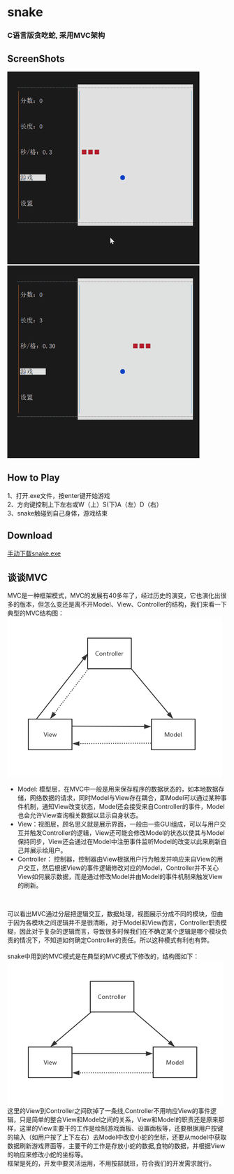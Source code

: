 # snake
### C语言版贪吃蛇, 采用MVC架构
## ScreenShots
![](/screenshots/s1.gif)
![](/screenshots/s2.gif)
## How to Play
1、打开.exe文件，按enter键开始游戏 <br>
2、方向键控制上下左右或W（上）S(下)A（左）D（右） <br>
3、snake触碰到自己身体，游戏结束 <br>
## Download
[手动下载snake.exe](https://github.com/rain9155/snake/blob/master/bin/Debug/snake.exe)

## 谈谈MVC
MVC是一种框架模式，MVC的发展有40多年了，经过历史的演变，它也演化出很多的版本，但怎么变还是离不开Model、View、Controller的结构，我们来看一下典型的MVC结构图：<br>
![典型的MVC结构图](/screenshots/s3.png)
* Model: 模型层，在MVC中一般是用来保存程序的数据状态的，如本地数据存储，网络数据的请求，同时Model与View存在耦合，即Model可以通过某种事件机制，通知View改变状态，Model还会接受来自Controller的事件，Model也会允许View查询相关数据以显示自身状态。
* View：视图层，顾名思义就是展示界面，一般由一些GUI组成，可以与用户交互并触发Controller的逻辑，View还可能会修改Model的状态以使其与Model保持同步，View还会通过在Model中注册事件监听Model的改变以此来刷新自己并展示给用户。
* Controller： 控制器，控制器由View根据用户行为触发并响应来自View的用户交互，然后根据View的事件逻辑修改对应的Model，Controller并不关心View如何展示数据，而是通过修改Model并由Model的事件机制来触发View的刷新。
<br>

可以看出MVC通过分层把逻辑交互，数据处理，视图展示分成不同的模块，但由于因为各模块之间逻辑并不是很清晰，对于Model和View而言，Controller职责模糊，因此对于复杂的逻辑而言，导致很多时候我们在不确定某个逻辑是哪个模块负责的情况下，不知道如何确定Controller的责任。所以这种模式有利也有弊。
<br><br>
snake中用到的MVC模式是在典型的MVC模式下修改的，结构图如下：<br>
![snake中的MVC结构](/screenshots/s4.png)
<br>
这里的View到Controller之间砍掉了一条线,Controller不用响应View的事件逻辑，只是简单的整合View和Model之间的关系，View和Model的职责还是原来那样，这里的View主要干的工作是绘制游戏面板、设置面板等，还要根据用户按键的输入（如用户按了上下左右）去Model中改变小蛇的坐标，还要从model中获取数据刷新游戏界面等，主要干的工作是存放小蛇的数据,食物的数据，并根据View的响应来修改小蛇的坐标等。
<br>
框架是死的，开发中要灵活运用，不用按部就班，符合我们的开发需求就行。
